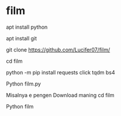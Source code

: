 # film
apt install python

apt install git

git clone https://github.com/Lucifer07/film/

cd film

python -m pip install requests click tqdm bs4

Python film.py

Misalnya e pengen Download maning 
 cd film

Python film
